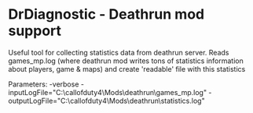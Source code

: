# DrDiagnostic - Deathrun mod support

Useful tool for collecting statistics data from deathrun server.
Reads games_mp.log (where deathrun mod writes tons of statistics information about players, game & maps) and create 'readable' file with this statistics

Parameters:
-verbose 
-inputLogFile="C:\callofduty4\Mods\deathrun\games_mp.log" 
-outputLogFile="C:\callofduty4\Mods\deathrun\statistics.log"
